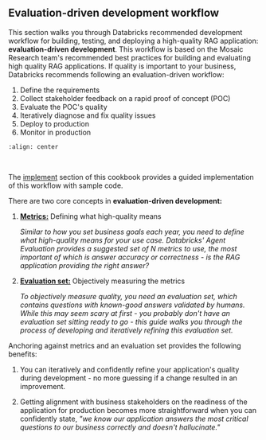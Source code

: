 ## Evaluation-driven development workflow


<!-- ## Evaluation-driven development -->
This section walks you through Databricks recommended development workflow for building, testing, and deploying a high-quality RAG application: **evaluation-driven development**. This workflow is based on the Mosaic Research team's recommended best practices for building and evaluating high quality RAG applications. If quality is important to your business, Databricks recommends following an evaluation-driven workflow:

1. Define the requirements
2. Collect stakeholder feedback on a rapid proof of concept (POC)
3. Evaluate the POC's quality
4. Iteratively diagnose and fix quality issues
5. Deploy to production
6. Monitor in production 

```{image} ../images/5-hands-on/workflow.png
:align: center
```
<br/>

The [implement](./6-implement-overview) section of this cookbook provides a guided implementation of this workflow with sample code.

There are two core concepts in **evaluation-driven development:**

1. [**Metrics:**](./4-evaluation-metrics.md) Defining what high-quality means

   *Similar to how you set business goals each year, you need to define what high-quality means for your use case.* *Databricks' Agent Evaluation provides a suggested set of* *N metrics to use, the most important of which is answer accuracy or correctness - is the RAG application providing the right answer?*

2. [**Evaluation set:**](./4-evaluation-eval-sets.md) Objectively measuring the metrics

   *To objectively measure quality, you need an evaluation set, which contains questions with known-good answers validated by humans. While this may seem scary at first - you probably don't have an evaluation set sitting ready to go - this guide walks you through the process of developing and iteratively refining this evaluation set.*

Anchoring against metrics and an evaluation set provides the following benefits:

1. You can iteratively and confidently refine your application's quality during development - no more guessing if a change resulted in an improvement.

2. Getting alignment with business stakeholders on the readiness of the application for production becomes more straightforward when you can confidently state, *"we know our application answers the most critical questions to our business correctly and doesn't hallucinate."*